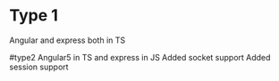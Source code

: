 # Type 1
  Angular and express both in TS

#type2
  Angular5 in TS and express in JS
  Added socket support
  Added session support
